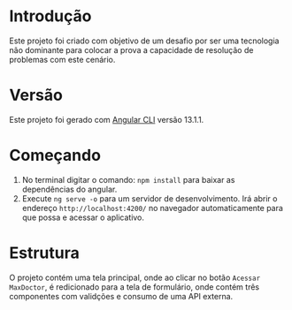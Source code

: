 # Introdução
Este projeto foi criado com objetivo de um desafio por ser uma tecnologia não dominante para colocar a prova a capacidade 
de resolução de problemas com este cenário.

# Versão
Este projeto foi gerado com [Angular CLI](https://github.com/angular/angular-cli) versão 13.1.1.

# Começando
1. No terminal digitar o comando: `npm install` para baixar as dependências do angular.
2. Execute `ng serve -o` para um servidor de desenvolvimento. Irá abrir o endereço `http://localhost:4200/` no navegador automaticamente para que possa e acessar o aplicativo.

# Estrutura
O projeto contém uma tela principal, onde ao clicar no botão `Acessar MaxDoctor`, é redicionado para a tela de formulário, onde contém três componentes com validções e consumo de uma API externa.



